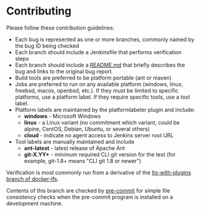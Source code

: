 # Contributing

Please follow these contribution guidelines:

* Each bug is represented as one or more branches, commonly named by the bug ID being checked
* Each branch should include a Jenkinsfile that performs verification steps
* Each branch should include a [README.md](README.md) that briefly describes the bug and links to the original bug report
* Build tools are preferred to be platform portable (ant or maven)
* Jobs are preferred to run on any available platform (windows, linux, freebsd, macos, openbsd, etc.).
  If they must be limited to specific platforms, use a platform label.
  If they require specific tools, use a tool label.
* Platform labels are maintained by the platformlabeler plugin and include:
    * __windows__ - Microsoft Windows
    * __linux__   - a Linux variant (no commitment which variant, could be alpine, CentOS, Debian, Ubuntu, or several others)
    * __cloud__   - indicate no agent access to Jenkins server root URL
* Tool labels are manually maintained and include
    * __ant-latest__ - latest release of Apache Ant
    * __git-X.YY+__  - minimum required CLI git version for the test (for example, git-1.8+ means "CLI git 1.8 or newer")

Verification is most commonly run from a derivative of the [lts-with-plugins branch of docker-lfs](https://github.com/MarkEWaite/docker-lfs/tree/lts-with-plugins).

Contents of this branch are checked by [pre-commit](https://pre-commit.com/) for simple file consistency checks when the pre-commit program is installed on a development machine.
